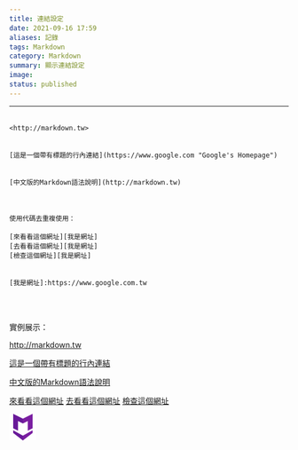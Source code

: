 ```yaml
---
title: 連結設定
date: 2021-09-16 17:59
aliases: 記錄 
tags: Markdown
category: Markdown
summary: 顯示連結設定
image: 
status: published
---
```


---

```

<http://markdown.tw>


[這是一個帶有標題的行內連結](https://www.google.com "Google's Homepage")


[中文版的Markdown語法說明](http://markdown.tw)



使用代碼去重複使用：

[來看看這個網址][我是網址]
[去看看這個網址][我是網址]
[檢查這個網址][我是網址]


[我是網址]:https://www.google.com.tw




```


實例展示：

<http://markdown.tw>

[這是一個帶有標題的行內連結](https://www.google.com "Google's Homepage")

[中文版的Markdown語法說明](http://markdown.tw)






[來看看這個網址][我是網址]
[去看看這個網址][我是網址]
[檢查這個網址][我是網址]

[我是網址]:https://www.google.com.tw


  
![alt text](https://github.com/adam-p/markdown-here/raw/master/src/common/images/icon48.png "Logo 標題文字範例一")